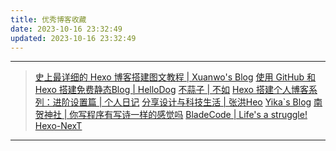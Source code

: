 ```yaml
---
title: 优秀博客收藏
date: 2023-10-16 23:32:49
updated: 2023-10-16 23:32:49
---
```

---

> [史上最详细的 Hexo 博客搭建图文教程 | Xuanwo\'s Blog](https://xuanwo.io/2015/03/26/hexo-intor/)
> [使用 GitHub 和 Hexo 搭建免费静态Blog | HelloDog](https://wsgzao.github.io/post/hexo/)
> [不蒜子 | 不如](https://ibruce.info/2015/04/04/busuanzi/)
> [Hexo 搭建个人博客系列：进阶设置篇 | 个人日记](https://yearito.cn/posts/hexo-advanced-settings.html)
> [分享设计与科技生活 | 张洪Heo](https://blog.zhheo.com/)
> [Yika\`s Blog](https://www.yikakia.com/)
> [南贺神社 | 你写程序有写诗一样的感觉吗](https://ceaser.wang/)
> [BladeCode | Life's a struggle!](https://incoder.org/)
> [Hexo-NexT](https://hexo-next.readthedocs.io/zh_CN/latest/)

---
